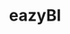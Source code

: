 ---
facebook: https://facebook.com/eazybi
googleplus: https://plus.google.com/+EazybiCom
linkedin: https://linkedin.com/company/eazybi
logohandle: eazybi
sort: eazybi
title: eazyBI
twitter: https://x.com/eazybi
website: https://eazybi.com/
---